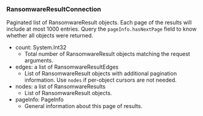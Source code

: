 ### RansomwareResultConnection
Paginated list of RansomwareResult objects. Each page of the results will include at most 1000 entries. Query the `pageInfo.hasNextPage` field to know whether all objects were returned.

- count: System.Int32
  - Total number of RansomwareResult objects matching the request arguments.
- edges: a list of RansomwareResultEdges
  - List of RansomwareResult objects with additional pagination information. Use `nodes` if per-object cursors are not needed.
- nodes: a list of RansomwareResults
  - List of RansomwareResult objects.
- pageInfo: PageInfo
  - General information about this page of results.
